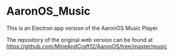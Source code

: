# AaronOS_Music

This is an Electron app version of the AaronOS Music Player.

The repository of the original web version can be found at https://github.com/MineAndCraft12/AaronOS/tree/master/music